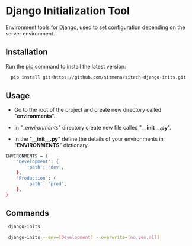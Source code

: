 # Django Initialization Tool
Environment tools for Django, used to set configuration depending on the server environment.

## Installation
 Run the [pip](https://pip.pypa.io/en/stable/) command to install the latest version:
 
```bash
  pip install git+https://github.com/sitmena/sitech-django-inits.git
```

## Usage

 - Go to the root of the project and create new directory called "__environments__".
 
 - In "__environments_" directory  create new file called "**\_\_init\_\_.py**".

 - In the  "**\_\_init\_\_.py**" define the details of your environments in "**ENVIRONMENTS**" dictionary.
```bash
ENVIRONMENTS = {  
    'Development': {  
	    'path': 'dev',  
	},  
	'Production': {  
		'path': 'prod',  
	},  
}
```

## Commands

```bash
 django-inits
```

```bash
 django-inits --env=[Development] --overwrite=[no,yes,all]
```

    

